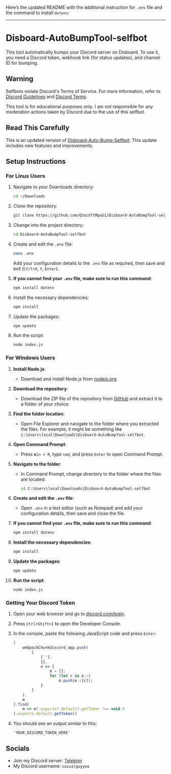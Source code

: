 Here’s the updated README with the additional instruction for `.env` file and the command to install `dotenv`:

---

# Disboard-AutoBumpTool-selfbot

This tool automatically bumps your Discord server on Disboard. To use it, you need a Discord token, webhook link (for status updates), and channel ID for bumping.

## Warning

Selfbots violate Discord's Terms of Service. For more information, refer to [Discord Guidelines](https://discord.com/guidelines) and [Discord Terms](https://discord.com/terms).

This tool is for educational purposes only. I am not responsible for any moderation actions taken by Discord due to the use of this selfbot.

## Read This Carefully

This is an updated version of [Disboard-Auto-Bump-Selfbot](https://github.com/shroomjaks/Disboard-Auto-Bump-Selfbot). This update includes new features and improvements.

## Setup Instructions

### For Linux Users

1. Navigate to your Downloads directory:
   ```bash
   cd ~/Downloads
   ```

2. Clone the repository:
   ```bash
   git clone https://github.com/Q3ucXftMpuG1/Disboard-AutoBumpTool-selfbot.git
   ```

3. Change into the project directory:
   ```bash
   cd Disboard-AutoBumpTool-selfbot
   ```

4. Create and edit the `.env` file:
   ```bash
   nano .env
   ```
   Add your configuration details to the `.env` file as required, then save and exit (`Ctrl+X`, `Y`, `Enter`).

5. **If you cannot find your `.env` file, make sure to run this command**:
   ```bash
   npm install dotenv
   ```

6. Install the necessary dependencies:
   ```bash
   npm install
   ```

7. Update the packages:
   ```bash
   npm update
   ```

8. Run the script:
   ```bash
   node index.js
   ```

### For Windows Users

1. **Install Node.js**:
   - Download and install Node.js from [nodejs.org](https://nodejs.org/en).

2. **Download the repository**:
   - Download the ZIP file of the repository from [GitHub](https://github.com/Q3ucXftMpuG1/Disboard-AutoBumpTool-selfbot) and extract it to a folder of your choice.

3. **Find the folder location**:
   - Open File Explorer and navigate to the folder where you extracted the files. For example, it might be something like `C:\Users\local\Downloads\Disboard-AutoBumpTool-selfbot`.

4. **Open Command Prompt**:
   - Press `Win + R`, type `cmd`, and press `Enter` to open Command Prompt.

5. **Navigate to the folder**:
   - In Command Prompt, change directory to the folder where the files are located:
     ```cmd
     cd C:\Users\local\Downloads\Disboard-AutoBumpTool-selfbot
     ```

6. **Create and edit the `.env` file**:
   - Open `.env` in a text editor (such as Notepad) and add your configuration details, then save and close the file.

7. **If you cannot find your `.env` file, make sure to run this command**:
   ```cmd
   npm install dotenv
   ```

8. **Install the necessary dependencies**:
   ```cmd
   npm install
   ```

9. **Update the packages**:
   ```cmd
   npm update
   ```

10. **Run the script**:
    ```cmd
    node index.js
    ```

### Getting Your Discord Token

1. Open your web browser and go to [discord.com/login](https://discord.com/login).

2. Press `Ctrl+Shift+I` to open the Developer Console.

3. In the console, paste the following JavaScript code and press `Enter`:
   ```javascript
   (
       webpackChunkdiscord_app.push(
           [
               [''],
               {},
               e => {
                   m = [];
                   for (let c in e.c)
                       m.push(e.c[c]);
               }
           ]
       ),
       m
   ).find(
       m => m?.exports?.default?.getToken !== void 0
   ).exports.default.getToken()
   ```

4. You should see an output similar to this:
   ```
   'YOUR_DISCORD_TOKEN_HERE'
   ```

## Socials

- Join my Discord server: [Telekom](https://discord.gg/telekom)
- My Discord username: `casualguyyea`
